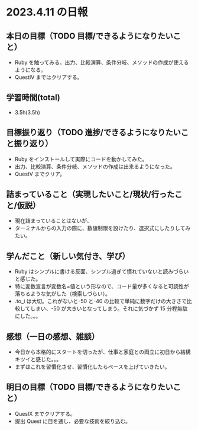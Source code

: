 # 2023.4.11 の日報

## 本日の目標（TODO 目標/できるようになりたいこと）

- Ruby を触ってみる。出力、比較演算、条件分岐、メソッドの作成が使えるようになる。
- QuestⅣ まではクリアする。

## 学習時間(total)

- 3.5h(3.5h)

## 目標振り返り（TODO 進捗/できるようになりたいこと振り返り）

- Ruby をインストールして実際にコードを動かしてみた。
- 出力、比較演算、条件分岐、メソッドの作成は出来るようになった。
- QuestⅤ までクリア。

## 詰まっていること（実現したいこと/現状/行ったこと/仮説）

- 現在詰まっていることはないが、
- ターミナルからの入力の際に、数値制限を設けたり、選択式にしたりしてみたい。

## 学んだこと（新しい気付き、学び）

- Ruby はシンプルに書ける反面、シンプル過ぎて慣れていないと読みづらいと感じた。
- 特に変数宣言が変数名=値という形なので、コード量が多くなると可読性が落ちるような気がした（検索しづらい）。
- .to_i は大切。これがないと-50 と-40 の比較で単純に数字だけの大きさで比較してしまい、-50 が大きいとなってしまう。それに気づかず 15 分程無駄にした。。。

## 感想（一日の感想、雑談）

- 今日から本格的にスタートを切ったが、仕事と家庭との両立に初日から結構キツイと感じた。。。
- まずはこれを習慣化させ、習慣化したらペースを上げていきたい。

## 明日の目標（TODO 目標/できるようになりたいこと）

- QuesⅨ までクリアする。
- 提出 Quest に目を通し、必要な技術を絞り込む。
